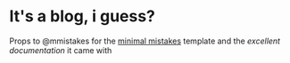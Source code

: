 # It's a blog, i guess?

Props to @mmistakes for the [minimal mistakes](https://github.com/mmistakes/minimal-mistakes) template and the *excellent documentation* it came with